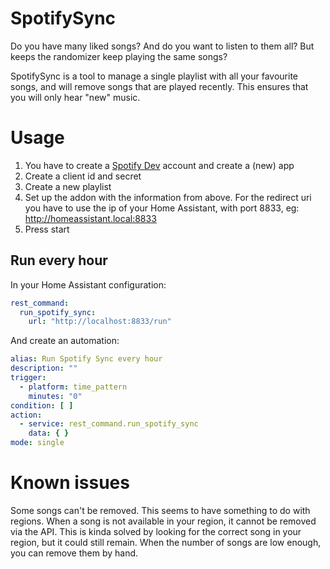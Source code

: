 # SpotifySync

Do you have many liked songs? And do you want to listen to them all? But keeps the randomizer keep playing the same songs?

SpotifySync is a tool to manage a single playlist with all your favourite songs, and will remove songs that are played recently. This
ensures that you will only hear "new" music.

# Usage

1. You have to create a [Spotify Dev](https://developer.spotify.com/dashboard/applications) account and create a (new) app
2. Create a client id and secret
3. Create a new playlist
4. Set up the addon with the information from above. For the redirect uri you have to use the ip of your Home Assistant, with port 8833,
   eg: http://homeassistant.local:8833
5. Press start

## Run every hour

In your Home Assistant configuration:

```yaml
rest_command:
  run_spotify_sync:
    url: "http://localhost:8833/run"
```

And create an automation:

```yaml
alias: Run Spotify Sync every hour
description: ""
trigger:
  - platform: time_pattern
    minutes: "0"
condition: [ ]
action:
  - service: rest_command.run_spotify_sync
    data: { }
mode: single
```

# Known issues
Some songs can't be removed. This seems to have something to do with regions. When a song is not available in your region, it cannot be
removed via the API. This is kinda solved by looking for the correct song in your region, but it could still remain. When the number of
songs are low enough, you can remove them by hand.
